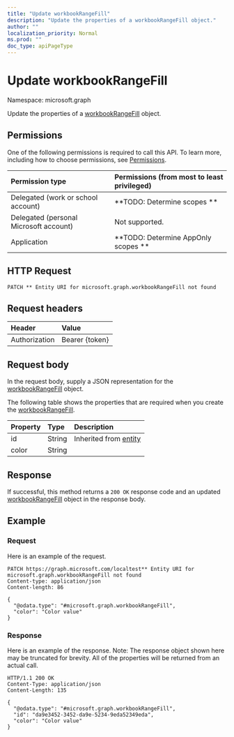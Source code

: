 ```yaml
---
title: "Update workbookRangeFill"
description: "Update the properties of a workbookRangeFill object."
author: ""
localization_priority: Normal
ms.prod: ""
doc_type: apiPageType
---
```


# Update workbookRangeFill

Namespace: microsoft.graph

Update the properties of a [workbookRangeFill](../resources/workbookrangefill.md) object.

## Permissions
One of the following permissions is required to call this API. To learn more, including how to choose permissions, see [Permissions](/concepts/permissions-reference.md).

|Permission type|Permissions (from most to least privileged)|
|:---|:---|
|Delegated (work or school account)|**TODO: Determine scopes **|
|Delegated (personal Microsoft account)|Not supported.|
|Application|**TODO: Determine AppOnly scopes **|

## HTTP Request
<!-- {
  "blockType": "ignored"
}
-->
``` http
PATCH ** Entity URI for microsoft.graph.workbookRangeFill not found
```

## Request headers
|Header|Value|
|:---|:---|
|Authorization|Bearer {token}|

## Request body
In the request body, supply a JSON representation for the [workbookRangeFill](../resources/workbookrangefill.md) object.

The following table shows the properties that are required when you create the [workbookRangeFill](../resources/workbookrangefill.md).

|Property|Type|Description|
|:---|:---|:---|
|id|String| Inherited from [entity](../resources/entity.md)|
|color|String||



## Response
If successful, this method returns a `200 OK` response code and an updated [workbookRangeFill](../resources/workbookrangefill.md) object in the response body.

## Example

### Request
Here is an example of the request.
<!-- {
  "blockType": "request",
  "name": "update_workbookrangefill"
}
-->
``` http
PATCH https://graph.microsoft.com/localtest** Entity URI for microsoft.graph.workbookRangeFill not found
Content-type: application/json
Content-length: 86

{
  "@odata.type": "#microsoft.graph.workbookRangeFill",
  "color": "Color value"
}
```

### Response
Here is an example of the response. Note: The response object shown here may be truncated for brevity. All of the properties will be returned from an actual call.
<!-- {
  "blockType": "response",
  "truncated": true
}
-->
``` http
HTTP/1.1 200 OK
Content-Type: application/json
Content-Length: 135

{
  "@odata.type": "#microsoft.graph.workbookRangeFill",
  "id": "da9e3452-3452-da9e-5234-9eda52349eda",
  "color": "Color value"
}
```

